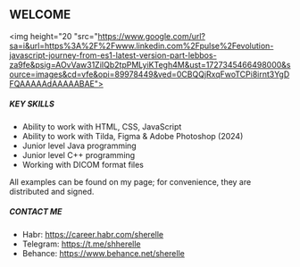## WELCOME

<img height="20 "src="https://www.google.com/url?sa=i&url=https%3A%2F%2Fwww.linkedin.com%2Fpulse%2Fevolution-javascript-journey-from-es1-latest-version-part-lebbos-za9fe&psig=AOvVaw31ZiIQb2tpPMLyiKTegh4M&ust=1727345466498000&source=images&cd=vfe&opi=89978449&ved=0CBQQjRxqFwoTCPi8irnt3YgDFQAAAAAdAAAAABAE">

##### KEY SKILLS #####
* Ability to work with HTML, CSS, JavaScript
* Ability to work with Tilda, Figma & Adobe Photoshop (2024)
* Junior level Java programming
* Junior level C++ programming
* Working with DICOM format files

All examples can be found on my page; for convenience, they are distributed and signed.

##### CONTACT ME #####
* Habr: https://career.habr.com/sherelle
* Telegram: https://t.me/shherelle
* Behance: https://www.behance.net/sherelle
